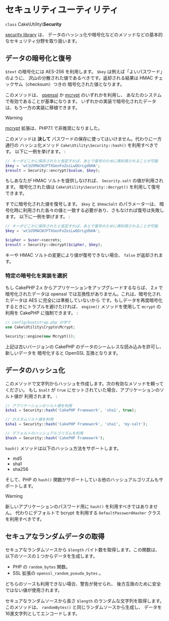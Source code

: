 # セキュリティユーティリティ

`class` Cake\\Utility\\**Security**

[security library](https://api.cakephp.org/4.x/class-Cake.Utility.Security.html) は、
データのハッシュ化や暗号化などのメソッドなどの基本的なセキュリティ分野を取り扱います。

## データの暗号化と復号

`$text` の暗号化には AES-256 を利用します。 `$key` は例えば「よいパスワード」のように、
沢山の分散された値であるべきです。返却される結果は HMAC チェックサム（checksum）つきの
暗号化された値となります。

このメソッドは、 [openssl](https://php.net/openssl) か
[mcrypt](https://php.net/mcrypt) のいずれかを利用し、
あなたのシステムで有効であることが基準になります。
いずれかの実装で暗号化されたデータは、もう一方の実装に移植できます。

> [!WARNING]
> [mcrypt](https://php.net/mcrypt) 拡張は、PHP7.1 で非推奨になりました。

このメソッドは **決して** パスワードの保存に使ってはいけません。代わりに一方通行の
ハッシュ化メソッド `Cake\Utility\Security::hash()` を利用すべきです。
以下に一例を挙げます。 :

``` php
// キーがどこかに保存されたと仮定すれば、あとで復号のために再利用されることが可能
$key = 'wt1U5MACWJFTXGenFoZoiLwQGrLgdbHA';
$result = Security::encrypt($value, $key);
```

もしあなたが HMAC ソルトを提供しなければ、 `Security.salt` の値が利用されます。
暗号化された値は `Cake\Utility\Security::decrypt()` を利用して復号できます。

すでに暗号化された値を復号します。 `$key` と `$hmacSalt` のパラメーターは、
暗号化時に利用された各々の値と一致する必要があり、さもなければ復号は失敗します。
以下に一例を挙げます。 :

``` php
// キーがどこかに保存されたと仮定すれば、あとで復号のために再利用されることが可能
$key = 'wt1U5MACWJFTXGenFoZoiLwQGrLgdbHA';

$cipher = $user->secrets;
$result = Security::decrypt($cipher, $key);
```

キーや HMAC ソルトの変更により値が復号できない場合、 `false` が返却されます。

### 特定の暗号化を実装を選択

もし CakePHP 2.x からアプリケーションをアップグレードするならば、 2.x で暗号化されたデータは
openssl では互換性がありません。これは、暗号化されたデータは AES に完全には準拠していないから
です。もしデータを再度暗号化するときにトラブルを避けたければ、 `engine()` メソッドを使用して
`mcrypt` の利用を CakePHP に強制できます。 :

``` php
// config/bootstrap.php の中で
use Cake\Utility\Crypto\Mcrypt;

Security::engine(new Mcrypt());
```

上記は古いバージョンの CakePHP のデータのシームレスな読み込みを許可し、新しいデータを
暗号化すると OpenSSL 互換となります。

## データのハッシュ化

このメソッドで文字列からハッシュを作成します。次の有効なメソッドを頼ってください。
もし `$salt` が `true` にセットされていた場合、アプリケーションのソルト値が
利用されます。 :

``` php
// アプリケーションのソルト値を利用
$sha1 = Security::hash('CakePHP Framework', 'sha1', true);

// カスタムソルト値を利用
$sha1 = Security::hash('CakePHP Framework', 'sha1', 'my-salt');

// デフォルトのハッシュアルゴリズムを利用
$hash = Security::hash('CakePHP Framework');
```

`hash()` メソッドは以下のハッシュ方法をサポートします。

- md5
- sha1
- sha256

そして、PHP の `hash()` 関数がサポートしている他のハッシュアルゴリズムもサポートします。

> [!WARNING]
> 新しいアプリケーションのパスワード用に `hash()` を利用すべきではありません。
> 代わりにデフォルトで bcrypt を利用する `DefaultPasswordHasher` クラスを利用すべきです。

## セキュアなランダムデータの取得

セキュアなランダムソースから `$length` バイト数を取得します。この関数は、
以下のソースの１つからデータを生成します。

- PHP の `random_bytes` 関数。
- SSL 拡張の `openssl_random_pseudo_bytes` 。

どちらのソースも利用できない場合、警告が発せられ、
後方互換のために安全ではない値が使用されます。

セキュアなランダムソースから長さ `$length` のランダムな文字列を取得します。
このメソッドは、 `randomBytes()` と同じランダムソースから生成し、
データを16進文字列としてエンコードします。
